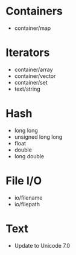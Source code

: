 # Containers
- container/map

# Iterators
- container/array
- container/vector
- container/set
- text/string

# Hash
- long long
- unsigned long long
- float
- double
- long double

# File I/O
- io/filename
- io/filepath

# Text
- Update to Unicode 7.0
